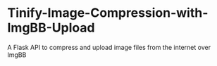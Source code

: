 # Tinify-Image-Compression-with-ImgBB-Upload
A Flask API to compress and upload image files from the internet over ImgBB
